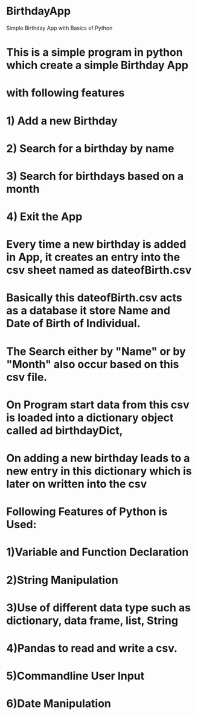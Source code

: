 # BirthdayApp
Simple Birthday App with Basics of Python

# This is a simple program in python which create a simple Birthday App
# with following features
#   1) Add a new Birthday
#   2) Search for a birthday by name
#   3) Search for birthdays based on a month
#   4) Exit the App
#
# Every time a new birthday is added in App, it creates an entry into the csv sheet named as dateofBirth.csv
# Basically this dateofBirth.csv acts as a database it store Name and Date of Birth of Individual.
# The Search either by "Name" or by "Month" also occur based on this csv file.
# On Program start data from this csv is loaded into a dictionary object called ad birthdayDict,
# On adding a new birthday leads to a new entry in this dictionary which is later on written into the csv
#
# Following Features of Python is Used:
#     1)Variable and Function Declaration
#     2)String Manipulation
#     3)Use of different data type such as dictionary, data frame, list, String
#     4)Pandas to read and write a csv.
#     5)Commandline User Input
#     6)Date Manipulation
